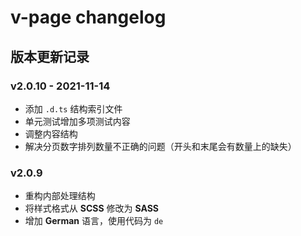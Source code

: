 # v-page changelog

## 版本更新记录

### v2.0.10 - 2021-11-14

- 添加 `.d.ts` 结构索引文件
- 单元测试增加多项测试内容
- 调整内容结构
- 解决分页数字排列数量不正确的问题（开头和末尾会有数量上的缺失）

### v2.0.9

- 重构内部处理结构
- 将样式格式从 **SCSS** 修改为 **SASS**
- 增加 **German** 语言，使用代码为 `de`
